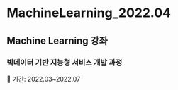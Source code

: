 # MachineLearning_2022.04

## Machine Learning 강좌 

### 빅데이터 기반 지능형 서비스 개발 과정 
📅 기간: 2022.03~2022.07 
